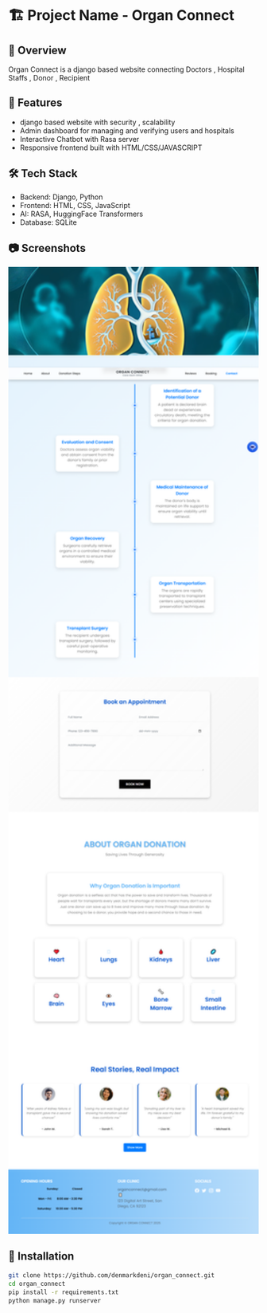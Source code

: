 # 🏗️ Project Name - Organ Connect

## 🚀 Overview
Organ Connect is a django based website connecting Doctors , Hospital Staffs , Donor , Recipient 

## 🎯 Features
- django based website with security , scalability
- Admin dashboard for managing and verifying users and hospitals   
- Interactive Chatbot with Rasa server
- Responsive frontend built with HTML/CSS/JAVASCRIPT

## 🛠️ Tech Stack
- Backend: Django, Python
- Frontend: HTML, CSS, JavaScript
- AI: RASA, HuggingFace Transformers
- Database: SQLite

## 📷 Screenshots
<p align="center">
  <img src="https://raw.githubusercontent.com/denmarkdeni/organ_connect/main/OcApp/static/images/organ_connect_dash.png" width="600"/>
</p>


## 🧪 Installation
```bash
git clone https://github.com/denmarkdeni/organ_connect.git
cd organ_connect
pip install -r requirements.txt
python manage.py runserver
